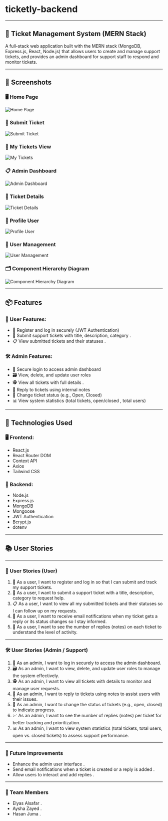 # ticketly-backend

---

## 🎫 Ticket Management System (MERN Stack)

A full-stack web application built with the MERN stack (MongoDB, Express.js, React, Node.js) that allows users to create and manage support tickets, and provides an admin dashboard for support staff to respond and monitor tickets.

---

## 📸 Screenshots

### 🖥️ Home Page
![Home Page](./screenshots/homepage.png)

### 🧾 Submit Ticket
![Submit Ticket](./screenshots/submit-ticket.png)

### 📂 My Tickets View
![My Tickets](./screenshots/my-tickets.png)

### 📋 Admin Dashboard
![Admin Dashboard](./screenshots/admin-dashboard.png)

### 📝 Ticket Details
![Ticket Details](./screenshots/Ticket-Det.png)

### 👤 Profile User
![Profile User](./screenshots/Profile-User.png)

### 👥 User Management
![User Management](./screenshots/User-Managment.png)

### 🗂️ Component Hierarchy Diagram
![Component Hierarchy Diagram](./screenshots/Component-heirarchy-diagram.png)

---

## 📦 Features

### 👤 User Features:
- 📝 Register and log in securely (JWT Authentication)
- 📨 Submit support tickets with title, description, category .
- 📋 View submitted tickets and their statuses .

### 🛠️ Admin Features:
- 🔐 Secure login to access admin dashboard
- 🗃️ View, delete, and update user roles
- 🕵️ View all tickets with full details . 
- 💬 Reply to tickets using internal notes
- 🔄 Change ticket status (e.g., Open, Closed)
- 📊 View system statistics (total tickets, open/closed , total users)

---

## 📌 Technologies Used

### 🖥️ Frontend:
- React.js 
- React Router DOM 
- Context API 
- Axios 
- Tailwind CSS 


### 🔧 Backend:
- Node.js 
- Express.js 
- MongoDB 
- Mongoose 
- JWT Authentication 
- Bcrypt.js 
- dotenv 

---

## 📚 User Stories

---

### 👥 User Stories (User)

1. 👤 As a user, I want to register and log in so that I can submit and track my support tickets.  
2. 📨 As a user, I want to submit a support ticket with a title, description, category to request help.
3. 📋 As a user, I want to view all my submitted tickets and their statuses so I can follow up on my requests.  
4. 📧 As a user, I want to receive email notifications when my ticket gets a reply or its status changes so I stay informed.  
5. 🔁 As a user, I want to see the number of replies (notes) on each ticket to understand the level of activity.

---

### 🛠 User Stories (Admin / Support)

1. 🔐 As an admin, I want to log in securely to access the admin dashboard.  
2. 🗃️ As an admin, I want to view, delete, and update user roles to manage the system effectively.  
3. 🕵️ As an admin, I want to view all tickets with details to monitor and manage user requests.  
4. 💬 As an admin, I want to reply to tickets using notes to assist users with their issues.  
5. 🔄 As an admin, I want to change the status of tickets (e.g., open, closed) to indicate progress.  
6. 📈 As an admin, I want to see the number of replies (notes) per ticket for better tracking and prioritization.  
7. 📊 As an admin, I want to view system statistics (total tickets, total users, open vs. closed tickets) to assess support performance.

---

### 🚀 Future Improvements

- Enhance the admin user interface .
- Send email notifications when a ticket is created or a reply is added .
- Allow users to interact and add replies .

---

### 👥 Team Members
- Elyas Alsafar .
- Aysha Zayed . 
- Hasan Juma .
